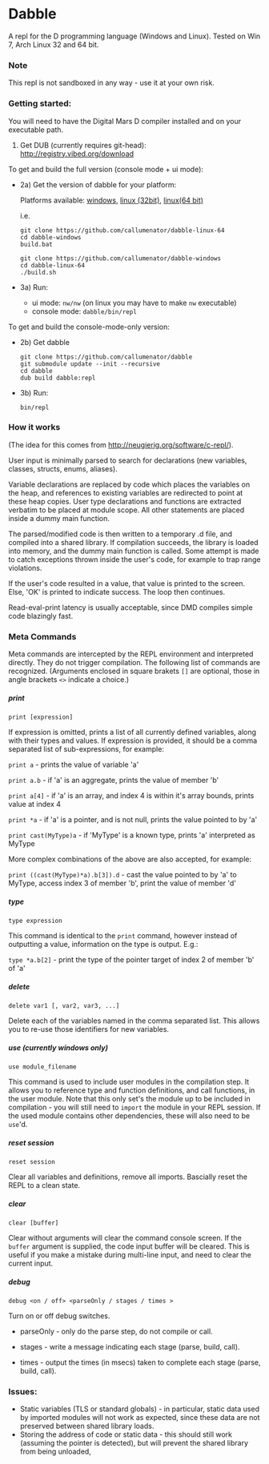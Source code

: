 # Dabble

A repl for the D programming language (Windows and Linux). Tested on Win 7, Arch Linux 32 and 64 bit.

### Note

This repl is not sandboxed in any way - use it at your own risk.

### Getting started:

You will need to have the Digital Mars D compiler installed and on your executable path.

1. Get DUB (currently requires git-head): http://registry.vibed.org/download

To get and build the full version (console mode + ui mode):

* 2a) Get the version of dabble for your platform:

   Platforms available: [windows](https://github.com/callumenator/dabble-windows), [linux (32bit)](https://github.com/callumenator/dabble-linux-32), [linux(64 bit)](https://github.com/callumenator/dabble-linux-64)
   
   i.e.
   ```
   git clone https://github.com/callumenator/dabble-linux-64
   cd dabble-windows
   build.bat
   ```
   
   ```
   git clone https://github.com/callumenator/dabble-windows
   cd dabble-linux-64
   ./build.sh
   ```

* 3a) Run:
   * ui mode: ```nw/nw``` (on linux you may have to make ```nw``` executable)
   * console mode: ```dabble/bin/repl```

To get and build the console-mode-only version:

* 2b) Get dabble
   
   ```
   git clone https://github.com/callumenator/dabble
   git submodule update --init --recursive
   cd dabble
   dub build dabble:repl
   ```

* 3b) Run:
   
   ```
   bin/repl
   ```

### How it works

(The idea for this comes from http://neugierig.org/software/c-repl/).

User input is minimally parsed to search for declarations (new variables, classes, structs, enums, aliases). 

Variable declarations are replaced by code which places the variables on the heap, and references to existing variables are redirected to point at these heap copies. User type declarations and functions are extracted verbatim to be placed at module scope. All other statements are placed inside a dummy main function. 

The parsed/modified code is then written to a temporary .d file, and compiled into a shared library. If compilation succeeds, the library is loaded into memory, and the dummy main function is called. Some attempt is made to catch exceptions thrown inside the user's code, for example to trap range violations. 

If the user's code resulted in a value, that value is printed to the screen. Else, 'OK' is printed to indicate success. The loop then continues.

Read-eval-print latency is usually acceptable, since DMD compiles simple code blazingly fast. 

### Meta Commands

Meta commands are intercepted by the REPL environment and interpreted directly. They do not trigger compilation. The following list of commands are recognized. 
(Arguments enclosed in square brakets ```[]``` are optional, those in angle brackets ```<>``` indicate a choice.)

##### print

```print [expression]```
    
If expression is omitted, prints a list of all currently defined variables, along with their types and values. If expression is provided, it should be a comma separated list of sub-expressions, for example:
    
```print a``` - prints the value of variable 'a'

```print a.b``` - if 'a' is an aggregate, prints the value of member 'b'

```print a[4]``` - if 'a' is an array, and index 4 is within it's array bounds, prints value at index 4

```print *a``` - if 'a' is a pointer, and is not null, prints the value pointed to by 'a'

```print cast(MyType)a``` - if 'MyType' is a known type, prints 'a' interpreted as MyType

More complex combinations of the above are also accepted, for example:

```print ((cast(MyType)*a).b[3]).d``` - cast the value pointed to by 'a' to MyType, access index 3 of member 'b', print the value of member 'd'

##### type

```type expression```

This command is identical to the ```print``` command, however instead of outputting a value, information on the type is output. E.g.:

```type *a.b[2]``` - print the type of the pointer target of index 2 of member 'b' of 'a'

##### delete 

```delete var1 [, var2, var3, ...]```

Delete each of the variables named in the comma separated list. This allows you to re-use those identifiers for new variables. 

##### use (currently windows only)

```use module_filename```

This command is used to include user modules in the compilation step. It allows you to reference type and function definitions, and call functions, in the user module. Note that this only set's the module up to be included in compilation - you will still need to ```import``` the module in your REPL session. If the used module contains other dependencies, these will also need to be ```use```'d. 

##### reset session

```reset session```

Clear all variables and definitions, remove all imports. Bascially reset the REPL to a clean state. 

##### clear 

```clear [buffer]```

Clear without arguments will clear the command console screen. If the ```buffer``` argument is supplied, the code input buffer will be cleared. This is useful if you make a mistake during multi-line input, and need to clear the current input. 

##### debug

```debug <on / off> <parseOnly / stages / times >```

Turn on or off debug switches. 

* parseOnly - only do the parse step, do not compile or call. 

* stages - write a message indicating each stage (parse, build, call).

* times - output the times (in msecs) taken to complete each stage (parse, build, call).


### Issues:
- Static variables (TLS or standard globals) - in particular, static data used by imported modules will not work as expected, since these data are not preserved between shared library loads.
- Storing the address of code or static data - this should still work (assuming the pointer is detected), but will prevent the shared library from being unloaded, 
